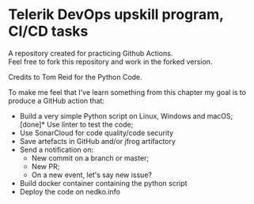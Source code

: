 # Telerik DevOps upskill program, CI/CD tasks 
A repository created for practicing Github Actions.  
Feel free to fork this repository and work in the forked version.

Credits to Tom Reid for the Python Code.


To make me feel that I've learn something from this chapter my goal is to produce a GitHub action that:
* Build a very simple Python script on Linux, Windows and macOS;
[done]* Use linter to test the code;
* Use SonarCloud for code quality/code security
* Save artefacts in GitHub and/or jfrog artifactory
* Send a notification on:
  * New commit on a branch or master;
  * New PR;
  * On a new event, let's say new issue?
* Build docker container containing the python script
* Deploy the code on nedko.info
